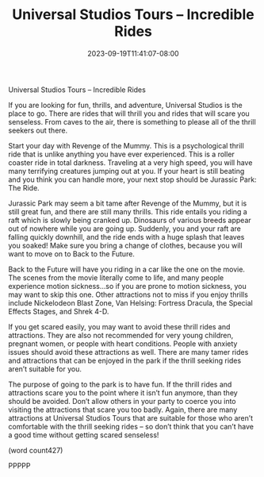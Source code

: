 ﻿---
title: "Universal Studios Tours – Incredible Rides"
date: 2023-09-19T11:41:07-08:00
description: "Universal Studio Tours Tips for Web Success"
featured_image: "/images/Universal Studio Tours.jpg"
tags: ["Universal Studio Tours"]
---

Universal Studios Tours – Incredible Rides

If you are looking for fun, thrills, and adventure, 
Universal Studios is the place to go. There are rides 
that will thrill you and rides that will scare you 
senseless. From caves to the air, there is something 
to please all of the thrill seekers out there.

Start your day with Revenge of the Mummy. This is 
a psychological thrill ride that is unlike anything you 
have ever experienced. This is a roller coaster ride in 
total darkness. Traveling at a very high speed, you 
will have many terrifying creatures jumping out at you. 
If your heart is still beating and you think you can 
handle more, your next stop should be Jurassic Park: 
The Ride. 

Jurassic Park may seem a bit tame after Revenge 
of the Mummy, but it is still great fun, and there are 
still many thrills. This ride entails you riding a raft 
which is slowly being cranked up. Dinosaurs of 
various breeds appear out of nowhere while you are 
going up. Suddenly, you and your raft are falling 
quickly downhill, and the ride ends with a huge 
splash that leaves you soaked! Make sure you 
bring a change of clothes, because you will want 
to move on to Back to the Future.

Back to the Future will have you riding in a car like 
the one on the movie. The scenes from the movie 
literally come to life, and many people experience 
motion sickness…so if you are prone to motion 
sickness, you may want to skip this one. Other 
attractions not to miss if you enjoy thrills include 
Nickelodeon Blast Zone, Van Helsing: Fortress 
Dracula, the Special Effects Stages, and Shrek 4-D.

If you get scared easily, you may want to avoid these 
thrill rides and attractions. They are also not 
recommended for very young children, pregnant 
women, or people with heart conditions. People with 
anxiety issues should avoid these attractions as well. 
There are many tamer rides and attractions that can 
be enjoyed in the park if the thrill seeking rides aren’t 
suitable for you.

The purpose of going to the park is to have fun. If the 
thrill rides and attractions scare you to the point 
where it isn’t fun anymore, than they should be 
avoided. Don’t allow others in your party to coerce you
into visiting the attractions that scare you too badly. 
Again, there are many attractions at Universal Studios 
Tours that are suitable for those who aren’t comfortable 
with the thrill seeking rides – so don’t think that you
can’t have a good time without getting scared 
senseless!

(word count427)

PPPPP

